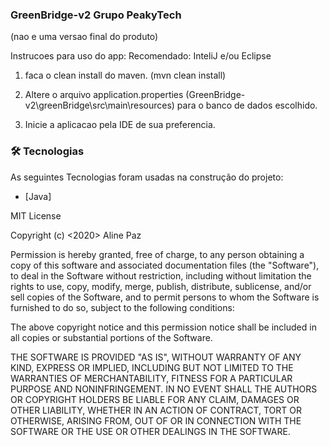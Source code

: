 ### GreenBridge-v2 Grupo PeakyTech
(nao e uma versao final do produto)

Instrucoes para uso do app:
Recomendado: InteliJ e/ou Eclipse

1. faca o clean install do maven. (mvn clean install)

2. Altere o arquivo application.properties (GreenBridge-v2\greenBridge\src\main\resources) para o banco de dados escolhido.

3. Inicie a aplicacao pela IDE de sua preferencia.



### 🛠 Tecnologias

As seguintes Tecnologias foram usadas na construção do projeto:

- [Java]






MIT License

Copyright (c) <2020> Aline Paz

Permission is hereby granted, free of charge, to any person obtaining a copy
of this software and associated documentation files (the "Software"), to deal
in the Software without restriction, including without limitation the rights
to use, copy, modify, merge, publish, distribute, sublicense, and/or sell
copies of the Software, and to permit persons to whom the Software is
furnished to do so, subject to the following conditions:

The above copyright notice and this permission notice shall be included in all
copies or substantial portions of the Software.

THE SOFTWARE IS PROVIDED "AS IS", WITHOUT WARRANTY OF ANY KIND, EXPRESS OR
IMPLIED, INCLUDING BUT NOT LIMITED TO THE WARRANTIES OF MERCHANTABILITY,
FITNESS FOR A PARTICULAR PURPOSE AND NONINFRINGEMENT. IN NO EVENT SHALL THE
AUTHORS OR COPYRIGHT HOLDERS BE LIABLE FOR ANY CLAIM, DAMAGES OR OTHER
LIABILITY, WHETHER IN AN ACTION OF CONTRACT, TORT OR OTHERWISE, ARISING FROM,
OUT OF OR IN CONNECTION WITH THE SOFTWARE OR THE USE OR OTHER DEALINGS IN THE
SOFTWARE.
